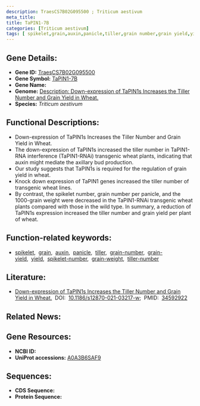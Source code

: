 ```yaml
---
description: TraesCS7B02G095500 ; Triticum aestivum
meta_title:
title: TaPIN1-7B
categories: [Triticum aestivum]
tags: [ spikelet,grain,auxin,panicle,tiller,grain number,grain yield,yield,spikelet number,grain weight,tiller number ]
---
```


## Gene Details:
- **Gene ID:**	[TraesCS7B02G095500](https://ensembl.gramene.org/Triticum_aestivum/Gene/Summary?g=TraesCS7B02G095500)
- **Gene Symbol:** <u>TaPIN1-7B</u>
- **Gene Name:** 
- **Genome:** [Description:	Down-expression of TaPIN1s Increases the Tiller Number and Grain Yield in Wheat.](https://ensembl.gramene.org/Triticum_aestivum/Info/Index)
- **Species:** *Triticum aestivum*

## Functional Descriptions:
   - Down-expression of TaPIN1s Increases the Tiller Number and Grain Yield in Wheat.
   - The down-expression of TaPIN1s increased the tiller number in TaPIN1-RNA interference (TaPIN1-RNAi) transgenic wheat plants, indicating that auxin might mediate the axillary bud production.
   - Our study suggests that TaPIN1s is required for the regulation of grain yield in wheat.
   - Knock down expression of TaPIN1 genes increased the tiller number of transgenic wheat lines.
   - By contrast, the spikelet number, grain number per panicle, and the 1000-grain weight were decreased in the TaPIN1-RNAi transgenic wheat plants compared with those in the wild type. In summary, a reduction of TaPIN1s expression increased the tiller number and grain yield per plant of wheat.

## Function-related keywords:
   - [spikelet](/tags/spikelet/),&nbsp;&nbsp;[grain](/tags/grain/),&nbsp;&nbsp;[auxin](/tags/auxin/),&nbsp;&nbsp;[panicle](/tags/panicle/),&nbsp;&nbsp;[tiller](/tags/tiller/),&nbsp;&nbsp;[grain-number](/tags/grain-number/),&nbsp;&nbsp;[grain-yield](/tags/grain-yield/),&nbsp;&nbsp;[yield](/tags/yield/),&nbsp;&nbsp;[spikelet-number](/tags/spikelet-number/),&nbsp;&nbsp;[grain-weight](/tags/grain-weight/),&nbsp;&nbsp;[tiller-number](/tags/tiller-number/)

## Literature:
   - [Down-expression of TaPIN1s Increases the Tiller Number and Grain Yield in Wheat.]( https://bmcplantbiol.biomedcentral.com/articles/10.1186/s12870-021-03217-w)&nbsp;&nbsp;DOI:&nbsp;&nbsp;[10.1186/s12870-021-03217-w](https://bmcplantbiol.biomedcentral.com/articles/10.1186/s12870-021-03217-w);&nbsp;&nbsp;PMID:&nbsp;&nbsp;[34592922](https://pubmed.ncbi.nlm.nih.gov/34592922/)

## Related News:

## Gene Resources:
- **NCBI ID:**  [](https://www.ncbi.nlm.nih.gov/gene/?term=)
- **UniProt accessions:** [A0A3B6SAF9](https://www.uniprot.org/uniprotkb/A0A3B6SAF9/entry)



## Sequences:
- **CDS Sequence:**
- **Protein Sequence:**
